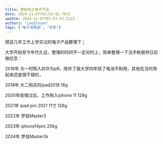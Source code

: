 ```yaml
---
title: 那些年之电子产品
date: 2024-11-07T05:53:42.707Z
update: 2024-11-07T05:53:43.212Z
authors: "LeeZChuan"
tags: ["电子消费品", "手机"]
---
```






把这几年工作上学买过的电子产品整理下；

大学开始至今年代久远，整理的时间不一定对的上，简单整理一下当手帐册供日后做纪念：

2016年 大一时购入的华为p9，陪伴了我大学四年除了电池不耐用，其他在当时用起来还是很不错的，

2018年 大二购买的ipad2018 16g

2020年疫情过后，工作购入iphone 11 128g

2021年 ipad pro 2021 11寸 128g

2022年 罗技Master3

2023年 iphone14pro 256g

2024年 罗技Master3s

